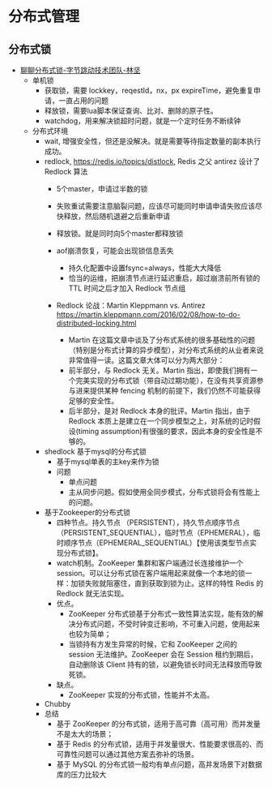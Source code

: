 # 分布式管理

## 分布式锁

- [聊聊分布式锁-字节跳动技术团队-林坚](https://mp.weixin.qq.com/s/-N4x6EkxwAYDGdJhwvmZLw)
  - 单机锁 
    - 获取锁，需要 lockkey，reqestId，nx，px expireTime，避免重复申请，一直占用的问题
    - 释放锁，需要lua脚本保证查询、比对、删除的原子性。
    - watchdog，用来解决锁超时问题，就是一个定时任务不断续钟
  - 分布式环境
    - wait, 增强安全性，但还是没解决。就是需要等待指定数量的副本执行成功。
    - redlock, https://redis.io/topics/distlock, Redis 之父 antirez 设计了 Redlock 算法
      - 5个master，申请过半数的锁
      - 失败重试需要注意脑裂问题，应该尽可能同时申请申请失败应该尽快释放，然后随机退避之后重新申请
      - 释放锁。就是同时向5个master都释放锁
      - aof崩溃恢复，可能会出现锁信息丢失
        - 持久化配置中设置fsync=always，性能大大降低
        - 恰当的运维，把崩溃节点进行延迟重启，超过崩溃前所有锁的 TTL 时间之后才加入 Redlock 节点组
      - Redlock 论战：Martin Kleppmann vs. Antirez  https://martin.kleppmann.com/2016/02/08/how-to-do-distributed-locking.html

        - Martin 在这篇文章中谈及了分布式系统的很多基础性的问题（特别是分布式计算的异步模型），对分布式系统的从业者来说非常值得一读。这篇文章大体可以分为两大部分：
        - 前半部分，与 Redlock 无关。Martin 指出，即使我们拥有一个完美实现的分布式锁（带自动过期功能），在没有共享资源参与进来提供某种 fencing 机制的前提下，我们仍然不可能获得足够的安全性。
        - 后半部分，是对 Redlock 本身的批评。Martin 指出，由于 Redlock 本质上是建立在一个同步模型之上，对系统的记时假设(timing assumption)有很强的要求，因此本身的安全性是不够的。
    - shedlock 基于mysql的分布式锁
      - 基于mysql单表的主key来作为锁
      - 问题
        - 单点问题
        - 主从同步问题。假如使用全同步模式，分布式锁将会有性能上的问题。
    - 基于Zookeeper的分布式锁
      - 四种节点。持久节点 （PERSISTENT），持久节点顺序节点（PERSISTENT_SEQUENTIAL），临时节点（EPHEMERAL），临时顺序节点（EPHEMERAL_SEQUENTIAL）【使用该类型节点实现分布式锁】。
      - watch机制。ZooKeeper 集群和客户端通过长连接维护一个 session。可以让分布式锁在客户端用起来就像一个本地的锁一样：加锁失败就阻塞住，直到获取到锁为止。这样的特性 Redis 的 Redlock 就无法实现。
      - 优点。
        - ZooKeeper 分布式锁基于分布式一致性算法实现，能有效的解决分布式问题，不受时钟变迁影响，不可重入问题，使用起来也较为简单；
        - 当锁持有方发生异常的时候，它和 ZooKeeper 之间的 session 无法维护。ZooKeeper 会在 Session 租约到期后，自动删除该 Client 持有的锁，以避免锁长时间无法释放而导致死锁。
      - 缺点。
        - ZooKeeper 实现的分布式锁，性能并不太高。
    - Chubby
    - 总结
      - 基于 ZooKeeper 的分布式锁，适用于高可靠（高可用）而并发量不是太大的场景；
      - 基于 Redis 的分布式锁，适用于并发量很大、性能要求很高的、而可靠性问题可以通过其他方案去弥补的场景。
      - 基于 MySQL 的分布式锁一般均有单点问题，高并发场景下对数据库的压力比较大
